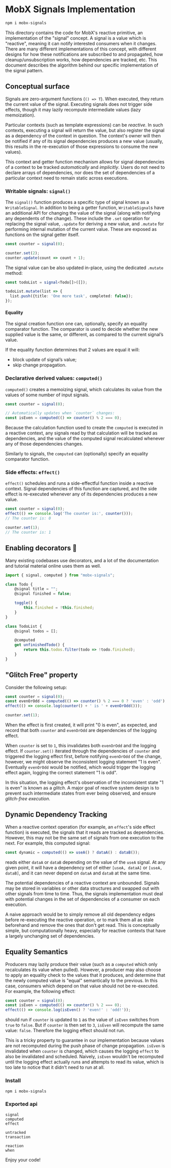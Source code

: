 # MobX Signals Implementation

```bash
npm i mobx-signals
```

This directory contains the code for MobX's reactive primitive, an implementation of the "signal" concept. A signal is a value which is "reactive", meaning it can notify interested consumers when it changes. There are many different implementations of this concept, with different designs for how these notifications are subscribed to and propagated, how cleanup/unsubscription works, how dependencies are tracked, etc. This document describes the algorithm behind our specific implementation of the signal pattern.

## Conceptual surface

Signals are zero-argument functions (`() => T`). When executed, they return the current value of the signal. Executing signals does not trigger side effects, though it may lazily recompute intermediate values (lazy memoization).

Particular contexts (such as template expressions) can be _reactive_. In such contexts, executing a signal will return the value, but also register the signal as a dependency of the context in question. The context's owner will then be notified if any of its signal dependencies produces a new value (usually, this results in the re-execution of those expressions to consume the new values).

This context and getter function mechanism allows for signal dependencies of a context to be tracked _automatically_ and _implicitly_. Users do not need to declare arrays of dependencies, nor does the set of dependencies of a particular context need to remain static across executions.

### Writable signals: `signal()`

The `signal()` function produces a specific type of signal known as a `WritableSignal`. In addition to being a getter function, `WritableSignal`s have an additional API for changing the value of the signal (along with notifying any dependents of the change). These include the `.set` operation for replacing the signal value, `.update` for deriving a new value, and `.mutate` for performing internal mutation of the current value. These are exposed as functions on the signal getter itself.

```typescript
const counter = signal(0);

counter.set(2);
counter.update(count => count + 1);
```

The signal value can be also updated in-place, using the dedicated `.mutate` method:

```typescript
const todoList = signal<Todo[]>([]);

todoList.mutate(list => {
  list.push({title: 'One more task', completed: false});
});
```

#### Equality

The signal creation function one can, optionally, specify an equality comparator function. The comparator is used to decide whether the new supplied value is the same, or different, as compared to the current signal’s value.

If the equality function determines that 2 values are equal it will:
* block update of signal’s value;
* skip change propagation.

### Declarative derived values: `computed()`

`computed()` creates a memoizing signal, which calculates its value from the values of some number of input signals.

```typescript
const counter = signal(0);

// Automatically updates when `counter` changes:
const isEven = computed(() => counter() % 2 === 0);
```

Because the calculation function used to create the `computed` is executed in a reactive context, any signals read by that calculation will be tracked as dependencies, and the value of the computed signal recalculated whenever any of those dependencies changes.

Similarly to signals, the `computed` can (optionally) specify an equality comparator function. 

### Side effects: `effect()`

`effect()` schedules and runs a side-effectful function inside a reactive context. Signal dependencies of this function are captured, and the side effect is re-executed whenever any of its dependencies produces a new value.

```typescript
const counter = signal(0);
effect(() => console.log('The counter is:', counter()));
// The counter is: 0

counter.set(1);
// The counter is: 1
```

## Enabling decorators 🚀

Many existing codebases use decorators, and a lot of the documentation and tutorial material online uses them as well.

```javascript
import { signal, computed } from "mobx-signals";

class Todo {
    @signal title = "";
    @signal finished = false;

    toggle() {
        this.finished = !this.finished;
    }
}

class TodoList {
    @signal todos = [];

    @computed
    get unfinishedTodo() {
        return this.todos.filter(todo => !todo.finished);
    }
}
```

<!--
Effects do not execute synchronously with the set (see the section on glitch-free execution below), but are scheduled and resolved by the framework. The exact timing of effects is unspecified.

## Producer and Consumer

Internally, the signals implementation is defined in terms of two abstractions, producers and consumers.Producers represents values which can deliver change notifications, such as the various flavors of `Signal`s. Consumers represents a reactive context which may depend on some number of producers. In other words, producers produce reactivity, and consumers consume it.

Implementers of either abstraction derive from the `ReactiveNode` base class, which models participation in the reactive graph. Any `ReactiveNode` can act in the role of a producer, a consumer, or both, by interacting with the appropriate subset of APIs on `ReactiveNode`. For example, `WritableSignal`s extend `ReactiveNode` but only operate against the producer APIs, since `WritableSignal`s don't consume other signal values.

Some concepts are both producers _and_ consumers. For example, derived `computed` expressions consume other signals to produce new reactive values.

Throughout the rest of this document, "producer" and "consumer" are used to describe `ReactiveNode`s acting in that capacity.

### The Dependency Graph

`ReactiveNode`s keep track of dependency `ReactiveEdge`s to each other. Producers are aware of which consumers depend on their value, while consumers are aware of all of the producers on which they depend. These references are always bidirectional.

A major design feature of Angular Signals is that dependency edges (`ReactiveEdge`s) are tracked using weak references (`WeakRef`). At any point, it's possible that a consumer node may go out of scope and be garbage collected, even if it is still referenced by a producer node (or vice versa). This removes the need for explicit cleanup operations that would remove these dependency edges for signals going "out of scope". Lifecycle management of signals is greatly simplified as a result, and there is no chance of memory leaks due to the dependency tracking.

To simplify tracking `ReactiveEdge`s via `WeakRef`s, `ReactiveNode`s have numeric IDs generated when they're created. These IDs are used as `Map` keys instead of the tracked node objects, which are instead stored in the `ReactiveEdge` as `WeakRef`s.

At various points during the read or write of signal values, these `WeakRef`s are dereferenced. If a reference turns out to be `undefined` (that is, the other side of the dependency edge was reclaimed by garbage collection), then the dependency `ReactiveEdge` can be cleaned up.
-->

## "Glitch Free" property

Consider the following setup:

```typescript
const counter = signal(0);
const evenOrOdd = computed(() => counter() % 2 === 0 ? 'even' : 'odd');
effect(() => console.log(counter() + ' is ' + evenOrOdd()));

counter.set(1);
```

When the effect is first created, it will print "0 is even", as expected, and record that both `counter` and `evenOrOdd` are dependencies of the logging effect.

When `counter` is set to `1`, this invalidates both `evenOrOdd` and the logging effect. If `counter.set()` iterated through the dependencies of `counter` and triggered the logging effect first, before notifying `evenOrOdd` of the change, however, we might observe the inconsistent logging statement "1 is even". Eventually `evenOrOdd` would be notified, which would trigger the logging effect again, logging the correct statement "1 is odd".

In this situation, the logging effect's observation of the inconsistent state "1 is even" is known as a _glitch_. A major goal of reactive system design is to prevent such intermediate states from ever being observed, and ensure _glitch-free execution_.

<!--
### Push/Pull Algorithm

Angular Signals guarantees glitch-free execution by separating updates to the `ReactiveNode` graph into two phases. The first phase is performed eagerly when a producer value is changed. This change notification is propagated through the graph, notifying consumers which depend on the producer of the potential update. Some of these consumers may be derived values and thus also producers, which invalidate their cached values and then continue the propagation of the change notification to their own consumers, and so on. Other consumers may be effects, which schedule themselves for re-execution.

Crucially, during this first phase, no side effects are run, and no recomputation of intermediate or derived values is performed, only invalidation of cached values. This allows the change notification to reach all affected nodes in the graph without the possibility of observing intermediate or glitchy states.

Once this change propagation has completed (synchronously), the second phase can begin. In this second phase, signal values may be read by the application or framework, triggering recomputation of any needed derived values which were previously invalidated.

We refer to this as the "push/pull" algorithm: "dirtiness" is eagerly _pushed_ through the graph when a source signal is changed, but recalculation is performed lazily, only when values are _pulled_ by reading their signals.
-->

## Dynamic Dependency Tracking

When a reactive context operation (for example, an `effect`'s side effect function) is executed, the signals that it reads are tracked as dependencies. However, this may not be the same set of signals from one execution to the next. For example, this computed signal:

```typescript
const dynamic = computed(() => useA() ? dataA() : dataB());
```

reads either `dataA` or `dataB` depending on the value of the `useA` signal. At any given point, it will have a dependency set of either `[useA, dataA]` or `[useA, dataB]`, and it can never depend on `dataA` and `dataB` at the same time.

The potential dependencies of a reactive context are unbounded. Signals may be stored in variables or other data structures and swapped out with other signals from time to time. Thus, the signals implementation must deal with potential changes in the set of dependencies of a consumer on each execution.

A naive approach would be to simply remove all old dependency edges before re-executing the reactive operation, or to mark them all as stale beforehand and remove the ones that don't get read. This is conceptually simple, but computationally heavy, especially for reactive contexts that have a largely unchanging set of dependencies.

<!--
### Dependency Edge Versioning

Instead, our implementation uses a lighter weight approach to dependency invalidation which relies on a monotonic version counter maintained by the consumer, called the `trackingVersion`. Before the consumer's reactive operation is executed, its `trackingVersion` is incremented. When a signal is read, the `trackingVersion` of the consumer is stored in the dependency `ReactiveEdge`, where it is available to the producer.

When a producer has an updated value, it iterates through its outgoing edges to any interested consumers to notify them of the change. At this point, the producer can check whether the dependency is current or stale by comparing the consumer's current `trackingVersion` to the one stored on the dependency `ReactiveEdge`. A mismatch means that the consumer's dependencies have changed and no longer include that producer, so that consumer is not notified and the stale edge is instead removed.
-->

## Equality Semantics

Producers may lazily produce their value (such as a `computed` which only recalculates its value when pulled). However, a producer may also choose to apply an equality check to the values that it produces, and determine that the newly computed value is "equal" semantically to the previous. In this case, consumers which depend on that value should not be re-executed. For example, the following effect:

```typescript
const counter = signal(0);
const isEven = computed(() => counter() % 2 === 0);
effect(() => console.log(isEven() ? 'even!' : 'odd!'));
```

should run if `counter` is updated to `1` as the value of `isEven` switches from `true` to `false`. But if `counter` is then set to `3`, `isEven` will recompute the same value: `false`. Therefore the logging effect should not run.

This is a tricky property to guarantee in our implementation because values are not recomputed during the push phase of change propagation. `isEven` is invalidated when `counter` is changed, which causes the logging `effect` to also be invalidated and scheduled. Naively, `isEven` wouldn't be recomputed until the logging effect actually runs and attempts to read its value, which is too late to notice that it didn't need to run at all.

<!--
### Value Versioning

To solve this problem, our implementation uses a similar technique to tracking dependency staleness. Producers track a monotonically increasing `valueVersion`, representing the semantic identity of their value. `valueVersion` is incremented when the producer produces a semantically new value. The current `valueVersion` is saved into the dependency `ReactiveEdge` structure when a consumer reads from the producer.

Before consumers trigger their reactive operations (e.g. the side effect function for `effect`s, or the recomputation for `computed`s), they poll their dependencies and ask for `valueVersion` to be refreshed if needed. For a `computed`, this will trigger recomputation of the value and the subsequent equality check, if the value is stale (which makes this polling a recursive process as the `computed` is also a consumer which will poll its own producers). If this recomputation produces a semantically changed value, `valueVersion` is incremented.

The consumer can then compare the `valueVersion` of the new value with the one cached in its dependency `ReactiveEdge`, to determine if that particular dependency really did change. By doing this for all producers, the consumer can determine that, if all `valueVersion`s match, that no _actual_ change to any dependency has occurred, and it can skip reacting to that change (e.g. skip running the side effect function).

## `Watch` primitive

`Watch` is a primitive used to build different types of effects. `Watch`es are consumers that run side-effectful functions in their reactive context, but where the scheduling of the side effect is delegated to the implementor. The `Watch` will call this scheduling operation when it receives a notification that it's stale.

-->

### Install

```bash
npm i mobx-signals
```

### Exported api

```
signal
computed
effect

untracked
transaction

reaction
when
```

Enjoy your code!